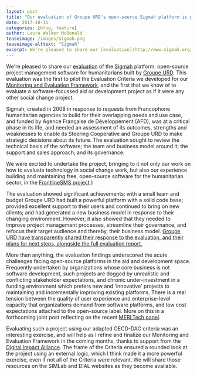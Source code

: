 ```yaml
---
layout: post
title: "Our evaluation of Groupe URD's open-source Sigmah platform is published"
date: 2017-10-11
categories: [blog, feature]
author: Laura Walker McDonald
teaseimage: /images/Sigmah.png
teaseimage-alttext: "Sigmah"
excerpt: We're pleased to share our [evaluation](http://www.sigmah.org/Sigmah-evaluation-showing-the-way-forward.html) of the [Sigmah](http://www.sigmah.org) platform: open-source project management software for humanitarians built by [Groupe URD](http://www.urd.org). This evaluation was the first to pilot the Evaluation Criteria we developed for our [Monitoring and Evaluation Framework](http://www.simlab.org/resources/mandeoftech), and the first that we know of to evaluate a software-focussed aid or development project as if it were any other social change project.
---
```


We're pleased to share our [evaluation](http://www.sigmah.org/Sigmah-evaluation-showing-the-way-forward.html) of the [Sigmah](http://www.sigmah.org) platform: open-source project management software for humanitarians built by [Groupe URD](http://www.urd.org). This evaluation was the first to pilot the Evaluation Criteria we developed for our [Monitoring and Evaluation Framework](http://www.simlab.org/resources/mandeoftech), and the first that we know of to evaluate a software-focussed aid or development project as if it were any other social change project.

Sigmah, created in 2008 in response to requests from Francophone humanitarian agencies to build for their overlapping needs and use case, and funded by Agence Française de Développement (AFD), was at a critical phase in its life, and needed an assessment of its outcomes, strengths and weaknesses to enable its Steering Cooperative and Groupe URD to make strategic decisions about its future. The evaluation sought to review the technical basis of the software; the team and business model around it; the support and sales approach; and its governance.

We were excited to undertake the project, bringing to it not only our work on how to evaluate technology in social change work, but also our experience building and maintaining free, open-source software for the humanitarian sector, in the [FrontlineSMS project](http://www.frontlinesms.com).)

The evaluation showed significant achievements: with a small team and budget Groupe URD had built a powerful platform with a solid code base; provided excellent support to their users and continued to bring on new clients; and had generated a new business model in response to their changing environment. However, it also showed that they needed to improve project management processes, streamline their governance, and refocus their target audience and thereby, their business model. [Groupe URD have transparently shared their response to the evaluation, and their plans for next steps, alongside the full evaluation report.](http://www.sigmah.org/Sigmah-evaluation-showing-the-way-forward.html)

More than anything, the evaluation findings underscored the acute challenges facing open-source platforms in the aid and development space. Frequently undertaken by organizations whose core business is not software development, such projects are dogged by unrealistic and conflicting stakeholder expectations, and chronic under-investment in a funding environment which prefers new and 'innovative' projects to maintaining and incrementally improving existing platforms. There is a real tension between the quality of user experience and enterprise-level capacity that organizations demand from software platforms, and low cost expectations attached to the open-source label. More on this in a forthcoming joint post reflecting on the recent [MERLTech panel](http://merltech.org/are-interoperability-and-open-source-overrated/).

Evaluating such a project using our adapted OECD-DAC criteria was an interesting exercise, and will help as I refine and finalize our Monitoring and Evaluation Framework in the coming months, thanks to support from the [Digital Impact Alliance](https://digitalimpactalliance.org). The frame of the Criteria ensured a rounded look at the project using an external logic, which I think made it a more powerful exercise, even if not all of the Criteria were relevant. We will share those resources on the SIMLab and DIAL websites as they become available.
